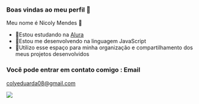 ### Boas vindas ao meu perfil 🖤

Meu nome é Nicoly Mendes 👑

- 📌Estou estudando na [Alura](https://www.alura.com.br)
- 📌Estou me desenvolvendo na linguagem JavaScript
- 📌Utilizo esse espaço para minha organização e compartilhamento dos meus projetos desenvolvidos

### Você pode entrar em contato comigo : Email

colyeduarda08@gmail.com


![](https://media1.tenor.com/m/2A0HDP3HSvEAAAAC/very-cat.gif)
